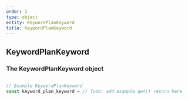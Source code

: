 ```yaml
---
order: 1
type: object
entity: KeywordPlanKeyword
title: KeywordPlanKeyword
---
```


## KeywordPlanKeyword

### The KeywordPlanKeyword object

```javascript

// Example KeywordPlanKeyword
const keyword_plan_keyword = // Todo: add example get() return here

```
